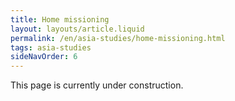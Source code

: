 ```yaml
---
title: Home missioning
layout: layouts/article.liquid
permalink: /en/asia-studies/home-missioning.html
tags: asia-studies
sideNavOrder: 6
---
```


This page is currently under construction.
